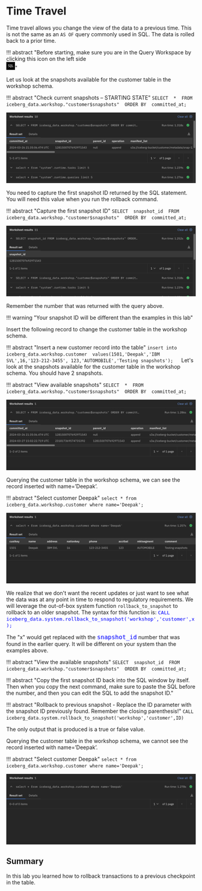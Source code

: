 # Time Travel

Time travel allows you change the view of the data to a previous time. This is not the same as an `AS OF` query commonly used in SQL. The data is rolled back to a prior time.

!!! abstract "Before starting, make sure you are in the Query Workspace by clicking this icon on the left side<br>![icon](wxd-images/wxd-intro-workspace-icon.png)"

Let us look at the snapshots available for the customer table in the workshop schema.

!!! abstract "Check current snapshots – STARTING STATE"
      ```
      SELECT 
         * 
      FROM 
         iceberg_data.workshop."customer$snapshots" 
      ORDER BY 
         committed_at;
      ```

![Browser](wxd-images/wxd-intro-sql-snapshots1.png)

You need to capture the first snapshot ID returned by the SQL statement. You will need this value when you run the rollback command.

!!! abstract "Capture the first snapshot ID"
      ```
      SELECT 
         snapshot_id 
      FROM 
         iceberg_data.workshop."customer$snapshots" 
      ORDER BY 
         committed_at;
      ```

![Browser](wxd-images/wxd-intro-sql-snapshots2.png)      

Remember the number that was returned with the query above. 

!!! warning "Your snapshot ID will be different than the examples in this lab"

Insert the following record to change the customer table in the workshop schema. 

!!! abstract "Insert a new customer record into the table"
      ```
      insert into iceberg_data.workshop.customer 
         values(1501,'Deepak','IBM SVL',16,'123-212-3455',
                123,'AUTOMOBILE','Testing snapshots');
      ```
 
Let's look at the snapshots available for the customer table in the workshop schema. You should have 2 snapshots. 

!!! abstract "View available snapshots"
      ```
      SELECT 
         * 
      FROM 
         iceberg_data.workshop."customer$snapshots" 
      ORDER BY 
         committed_at;
      ```

 ![Browser](wxd-images/wxd-intro-sql-snapshots3.png)

Querying the customer table in the workshop schema, we can see the record inserted with name=’Deepak’.

!!! abstract "Select customer Deepak"
      ```
      select * from iceberg_data.workshop.customer where name='Deepak';
      ```

 ![Browser](wxd-images/wxd-intro-sql-snapshots4.png)

We realize that we don't want the recent updates or just want to see what the data was at any point in time to respond to regulatory requirements. We will leverage the out-of-box system function `rollback_to_snapshot` to rollback to an older snapshot. The syntax for this function is:
<code style="color:blue; font-size: small">CALL iceberg_data.system.rollback_to_snapshot('workshop','customer',x);</code>

The "x" would get replaced with the <code style="color:blue;font-size:medium;">snapshot_id</code> number that was found in the earlier query. It will be different on your system than the examples above.

!!! abstract "View the available snapshots"
      ```
      SELECT 
         snapshot_id 
      FROM 
         iceberg_data.workshop."customer$snapshots" 
      ORDER BY 
         committed_at;
      ```

!!! abstract "Copy the first snapshot ID back into the SQL window by itself. Then when you copy the next command, make sure to paste the SQL before the number, and then you can edit the SQL to add the snapshot ID." 

!!! abstract "Rollback to previous snapshot - Replace the ID parameter with the snapshot ID previously found. Remember the closing parenthesis!"
      ```
      CALL iceberg_data.system.rollback_to_snapshot('workshop','customer',ID)
      ```

The only output that is produced is a true or false value.

Querying the customer table in the workshop schema, we cannot see the record inserted with name=’Deepak’.

!!! abstract "Select customer Deepak"
      ```
      select * from iceberg_data.workshop.customer where name='Deepak';
      ```

![Browser](wxd-images/wxd-intro-sql-snapshots5.png)

## Summary

In this lab you learned how to rollback transactions to a previous checkpoint in the table.